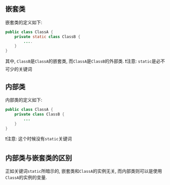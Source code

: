 ## 嵌套类
嵌套类的定义如下:
```java
public class ClassA {
	private static class ClassB {
		....
	}
}
```

其中, `ClassB`是`ClassA`的嵌套类, 而`ClassA`是`ClassB`的外部类.
❗️注意: `static`是必不可少的关键词

## 内部类
内部类的定义如下:
```java
public class ClassA {
	private class ClassB {
		...
	}
}
```
❗️注意: 这个时候没有`static`关键词


## 内部类与嵌套类的区别
正如关键词`static`所暗示的, 嵌套类和`ClassA`的实例无关, 而内部类则可以是使用`ClassA`的实例的变量.
